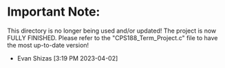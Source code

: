 # Important Note:

This directory is no longer being used and/or updated! The project is now FULLY FINISHED. Please refer to the "CPS188_Term_Project.c" file to have the most up-to-date version!

- Evan Shizas [3:19 PM 2023-04-02]
